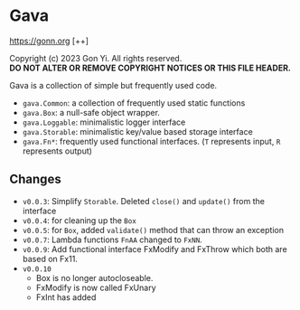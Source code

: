 # Gava

<https://gonn.org> [++]  

Copyright (c) 2023 Gon Yi. All rights reserved.  
__DO NOT ALTER OR REMOVE COPYRIGHT NOTICES OR THIS FILE HEADER.__

Gava is a collection of simple but frequently used code.

- `gava.Common`:   a collection of frequently used static functions
- `gava.Box`:      a null-safe object wrapper.
- `gava.Loggable`: minimalistic logger interface
- `gava.Storable`: minimalistic key/value based storage interface
- `gava.Fn*`:      frequently used functional interfaces. (`T` represents input, `R` represents output)

## Changes

- `v0.0.3`: Simplify `Storable`. Deleted `close()` and `update()` from the interface
- `v0.0.4`: for cleaning up the `Box` 
- `v0.0.5`: for `Box`, added `validate()` method that can throw an exception
- `v0.0.7`: Lambda functions `FnAA` changed to `FxNN`. 
- `v0.0.9`: Add functional interface FxModify and FxThrow which both are based on Fx11.
- `v0.0.10` 
  - Box is no longer autocloseable.
  - FxModify is now called FxUnary
  - FxInt has added
